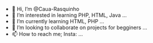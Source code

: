 - 👋 Hi, I’m @Caua-Rasquinho
- 👀 I’m interested in learning PHP, HTML, Java ...
- 🌱 I’m currently learning HTML, PHP ...
- 💞️ I’m looking to collaborate on projects for begginers ...
- 📫 How to reach me; Insta: ...

<!---
Caua-Rasquinho/Caua-Rasquinho is a ✨ special ✨ repository because its `README.md` (this file) appears on your GitHub profile.
You can click the Preview link to take a look at your changes.
--->
